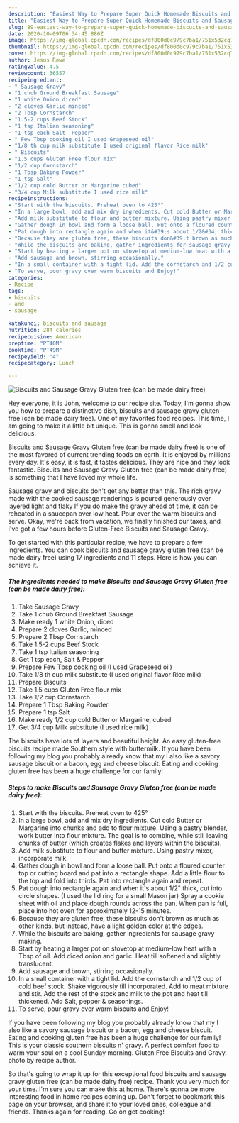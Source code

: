 ```yaml
---
description: "Easiest Way to Prepare Super Quick Homemade Biscuits and Sausage Gravy Gluten free (can be made dairy free)"
title: "Easiest Way to Prepare Super Quick Homemade Biscuits and Sausage Gravy Gluten free (can be made dairy free)"
slug: 89-easiest-way-to-prepare-super-quick-homemade-biscuits-and-sausage-gravy-gluten-free-can-be-made-dairy-free
date: 2020-10-09T06:34:45.886Z
image: https://img-global.cpcdn.com/recipes/df800d0c979c7ba1/751x532cq70/biscuits-and-sausage-gravy-gluten-free-can-be-made-dairy-free-recipe-main-photo.jpg
thumbnail: https://img-global.cpcdn.com/recipes/df800d0c979c7ba1/751x532cq70/biscuits-and-sausage-gravy-gluten-free-can-be-made-dairy-free-recipe-main-photo.jpg
cover: https://img-global.cpcdn.com/recipes/df800d0c979c7ba1/751x532cq70/biscuits-and-sausage-gravy-gluten-free-can-be-made-dairy-free-recipe-main-photo.jpg
author: Jesus Rowe
ratingvalue: 4.5
reviewcount: 36557
recipeingredient:
- " Sausage Gravy"
- "1 chub Ground Breakfast Sausage"
- "1 white Onion diced"
- "2 cloves Garlic minced"
- "2 Tbsp Cornstarch"
- "1.5-2 cups Beef Stock"
- "1 tsp Italian seasoning"
- "1 tsp each Salt  Pepper"
- " Few Tbsp cooking oil I used Grapeseed oil"
- "1/8 th cup milk substitute I used original flavor Rice milk"
- " Biscuits"
- "1.5 cups Gluten Free flour mix"
- "1/2 cup Cornstarch"
- "1 Tbsp Baking Powder"
- "1 tsp Salt"
- "1/2 cup cold Butter or Margarine cubed"
- "3/4 cup Milk substitute I used rice milk"
recipeinstructions:
- "Start with the biscuits. Preheat oven to 425°"
- "In a large bowl, add and mix dry ingredients. Cut cold Butter or Margarine into chunks and add to flour mixture. Using a pastry blender, work butter into flour mixture. The goal is to combine, while still leaving chunks of butter (which creates flakes and layers within the biscuits)."
- "Add milk substitute to flour and butter mixture. Using pastry mixer, incorporate milk."
- "Gather dough in bowl and form a loose ball. Put onto a floured counter top or cutting board and pat into a rectangle shape. Add a little flour to the top and fold into thirds. Pat into rectangle again and repeat."
- "Pat dough into rectangle again and when it&#39;s about 1/2&#34; thick, cut into circle shapes. (I used the lid ring for a small Mason jar) Spray a cookie sheet with oil and place dough rounds across the pan. When pan is full, place into hot oven for approximately 12-15 minutes."
- "Because they are gluten free, these biscuits don&#39;t brown as much as other kinds, but instead, have a light golden color at the edges."
- "While the biscuits are baking, gather ingredients for sausage gravy making."
- "Start by heating a larger pot on stovetop at medium-low heat with a Tbsp of oil. Add diced onion and garlic. Heat till softened and slightly translucent."
- "Add sausage and brown, stirring occasionally."
- "In a small container with a tight lid. Add the cornstarch and 1/2 cup of cold beef stock. Shake vigorously till incorporated. Add to meat mixture and stir. Add the rest of the stock and milk to the pot and heat till thickened. Add Salt, pepper &amp; seasonings."
- "To serve, pour gravy over warm biscuits and Enjoy!"
categories:
- Recipe
tags:
- biscuits
- and
- sausage

katakunci: biscuits and sausage 
nutrition: 284 calories
recipecuisine: American
preptime: "PT40M"
cooktime: "PT49M"
recipeyield: "4"
recipecategory: Lunch

---
```



![Biscuits and Sausage Gravy Gluten free (can be made dairy free)](https://img-global.cpcdn.com/recipes/df800d0c979c7ba1/751x532cq70/biscuits-and-sausage-gravy-gluten-free-can-be-made-dairy-free-recipe-main-photo.jpg)

Hey everyone, it is John, welcome to our recipe site. Today, I'm gonna show you how to prepare a distinctive dish, biscuits and sausage gravy gluten free (can be made dairy free). One of my favorites food recipes. This time, I am going to make it a little bit unique. This is gonna smell and look delicious.

Biscuits and Sausage Gravy Gluten free (can be made dairy free) is one of the most favored of current trending foods on earth. It is enjoyed by millions every day. It's easy, it is fast, it tastes delicious. They are nice and they look fantastic. Biscuits and Sausage Gravy Gluten free (can be made dairy free) is something that I have loved my whole life.

Sausage gravy and biscuits don&#39;t get any better than this. The rich gravy made with the cooked sausage renderings is poured generously over layered light and flaky If you do make the gravy ahead of time, it can be reheated in a saucepan over low heat. Pour over the warm biscuits and serve. Okay, we&#39;re back from vacation, we finally finished our taxes, and I&#39;ve got a few hours before Gluten-Free Biscuits and Sausage Gravy.


To get started with this particular recipe, we have to prepare a few ingredients. You can cook biscuits and sausage gravy gluten free (can be made dairy free) using 17 ingredients and 11 steps. Here is how you can achieve it.

<!--inarticleads1-->

##### The ingredients needed to make Biscuits and Sausage Gravy Gluten free (can be made dairy free):

1. Take  Sausage Gravy
1. Take 1 chub Ground Breakfast Sausage
1. Make ready 1 white Onion, diced
1. Prepare 2 cloves Garlic, minced
1. Prepare 2 Tbsp Cornstarch
1. Take 1.5-2 cups Beef Stock
1. Take 1 tsp Italian seasoning
1. Get 1 tsp each, Salt &amp; Pepper
1. Prepare  Few Tbsp cooking oil (I used Grapeseed oil)
1. Take 1/8 th cup milk substitute (I used original flavor Rice milk)
1. Prepare  Biscuits
1. Take 1.5 cups Gluten Free flour mix
1. Take 1/2 cup Cornstarch
1. Prepare 1 Tbsp Baking Powder
1. Prepare 1 tsp Salt
1. Make ready 1/2 cup cold Butter or Margarine, cubed
1. Get 3/4 cup Milk substitute (I used rice milk)


The biscuits have lots of layers and beautiful height. An easy gluten-free biscuits recipe made Southern style with buttermilk. If you have been following my blog you probably already know that my I also like a savory sausage biscuit or a bacon, egg and cheese biscuit. Eating and cooking gluten free has been a huge challenge for our family! 

<!--inarticleads2-->

##### Steps to make Biscuits and Sausage Gravy Gluten free (can be made dairy free):

1. Start with the biscuits. Preheat oven to 425°
1. In a large bowl, add and mix dry ingredients. Cut cold Butter or Margarine into chunks and add to flour mixture. Using a pastry blender, work butter into flour mixture. The goal is to combine, while still leaving chunks of butter (which creates flakes and layers within the biscuits).
1. Add milk substitute to flour and butter mixture. Using pastry mixer, incorporate milk.
1. Gather dough in bowl and form a loose ball. Put onto a floured counter top or cutting board and pat into a rectangle shape. Add a little flour to the top and fold into thirds. Pat into rectangle again and repeat.
1. Pat dough into rectangle again and when it&#39;s about 1/2&#34; thick, cut into circle shapes. (I used the lid ring for a small Mason jar) Spray a cookie sheet with oil and place dough rounds across the pan. When pan is full, place into hot oven for approximately 12-15 minutes.
1. Because they are gluten free, these biscuits don&#39;t brown as much as other kinds, but instead, have a light golden color at the edges.
1. While the biscuits are baking, gather ingredients for sausage gravy making.
1. Start by heating a larger pot on stovetop at medium-low heat with a Tbsp of oil. Add diced onion and garlic. Heat till softened and slightly translucent.
1. Add sausage and brown, stirring occasionally.
1. In a small container with a tight lid. Add the cornstarch and 1/2 cup of cold beef stock. Shake vigorously till incorporated. Add to meat mixture and stir. Add the rest of the stock and milk to the pot and heat till thickened. Add Salt, pepper &amp; seasonings.
1. To serve, pour gravy over warm biscuits and Enjoy!


If you have been following my blog you probably already know that my I also like a savory sausage biscuit or a bacon, egg and cheese biscuit. Eating and cooking gluten free has been a huge challenge for our family! This is your classic southern biscuits n&#39; gravy. A perfect comfort food to warm your soul on a cool Sunday morning. Gluten Free Biscuits and Gravy. photo by recipe author. 

So that's going to wrap it up for this exceptional food biscuits and sausage gravy gluten free (can be made dairy free) recipe. Thank you very much for your time. I'm sure you can make this at home. There's gonna be more interesting food in home recipes coming up. Don't forget to bookmark this page on your browser, and share it to your loved ones, colleague and friends. Thanks again for reading. Go on get cooking!
